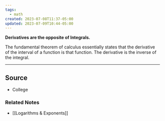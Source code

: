 ```yaml
---
tags:
  - math
created: 2023-07-08T11:37-05:00
updated: 2023-07-09T10:44-05:00
---
```

**Derivatives are the opposite of Integrals.**

The fundamental theorem of calculus essentially states that the derivative of the interval of a function is that function. The derivative is the inverse of the integral. 

---

## Source
- College

### Related Notes
- [[Logarithms & Exponents]]